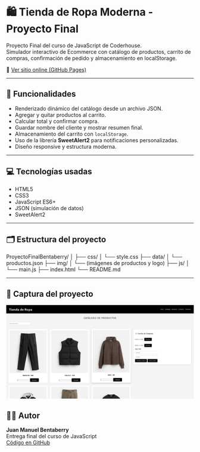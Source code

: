 # 🛍️ Tienda de Ropa Moderna - Proyecto Final

Proyecto Final del curso de JavaScript de Coderhouse.  
Simulador interactivo de Ecommerce con catálogo de productos, carrito de compras, confirmación de pedido y almacenamiento en localStorage.

🔗 [Ver sitio online (GitHub Pages)](https://juanmabenta.github.io/tienda-ropa-final-juan25/)

---

## 🧩 Funcionalidades

- Renderizado dinámico del catálogo desde un archivo JSON.
- Agregar y quitar productos al carrito.
- Calcular total y confirmar compra.
- Guardar nombre del cliente y mostrar resumen final.
- Almacenamiento del carrito con `localStorage`.
- Uso de la librería **SweetAlert2** para notificaciones personalizadas.
- Diseño responsive y estructura moderna.

---

## 💻 Tecnologías usadas

- HTML5  
- CSS3  
- JavaScript ES6+  
- JSON (simulación de datos)  
- SweetAlert2

---

## 🗂️ Estructura del proyecto

ProyectoFinalBentaberry/
│
├── css/
│ └── style.css
├── data/
│ └── productos.json
├── img/
│ └── (imágenes de productos y logo)
├── js/
│ └── main.js
├── index.html
└── README.md

---

## 📸 Captura del proyecto

![Captura del sitio](./img/captura.png)


## 👨‍💻 Autor

**Juan Manuel Bentaberry**  
Entrega final del curso de JavaScript  
[Código en GitHub](https://github.com/juanmabenta/tienda-ropa-final-juan25)
